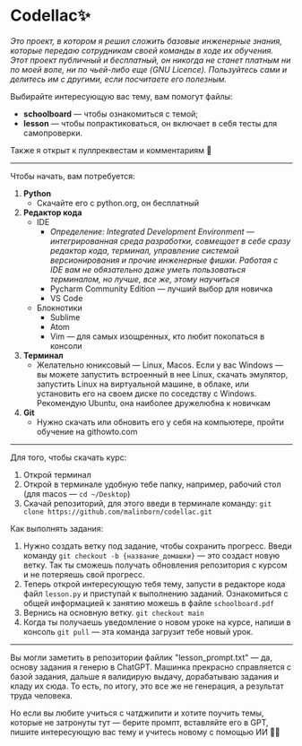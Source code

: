 # Codellac✨

*Это проект, в котором я решил сложить базовые инженерные знания, которые передаю сотрудникам своей команды в ходе их обучения. Этот проект публичный и бесплатный, он никогда не станет платным ни по моей воле, ни по чьей-либо еще (GNU Licence). Пользуйтесь сами и делитесь им с другими, если посчитаете его полезным.*


Выбирайте интересующую вас тему, вам помогут файлы:
- **schoolboard** — чтобы ознакомиться с темой; 
- **lesson** — чтобы попрактиковаться, он включает в себя тесты для самопроверки. 

Также я открыт к пуллреквестам и комментариям 🙏
___

Чтобы начать, вам потребуется: 
1. **Python**
    - Скачайте его с python.org, он бесплатный
2. **Редактор кода**
	- IDE
		- *Определение: Integrated Development Environment — интегрированная среда разработки, совмещает в себе сразу редактор кода, терминал, управление системой версионирования и прочие инженерные фишки. Работая с IDE вам не обязательно даже уметь пользоваться терминалом, но лучше, все же, этому научиться*
		- Pycharm Community Edition — лучший выбор для новичка
		- VS Code
	- Блокнотики 
		- Sublime
		- Atom
		- Vim — для самых изощренных, кто любит покопаться в консоли
3. **Терминал**
	- Желательно юниксовый — Linux, Macos. Если у вас Windows — вы можете запустить встроенный в нее Linux, скачать эмулятор, запустить Linux на виртуальной машине, в облаке, или установить его на своем диске по соседству с Windows. Рекомендую Ubuntu, она наиболее дружелюбна к новичкам
4. **Git**
	- Нужно скачать или обновить его у себя на компьютере, пройти обучение на githowto.com
	
___

Для того, чтобы скачать курс:
1. Открой терминал 
2. Открой в терминале удобную тебе папку, например, рабочий стол (для macos — `cd ~/Desktop`)
3. Скачай репозиторий, для этого введи в терминале команду: `git clone https://github.com/malinborn/codellac.git`

Как выполнять задания:
1. Нужно создать ветку под задание, чтобы сохранить прогресс. Введи команду `git checkout -b {название_домашки}` — это создаст новую ветку. Так ты сможешь получать обновления репозитория с курсом и не потеряешь свой прогресс. 
2. Теперь открой интересующую тебя тему, запусти в редакторе кода файл `lesson.py` и приступай к выполнению заданий. Ознакомиться с общей информацией к занятию можешь в файле `schoolboard.pdf`
3. Вернись на основную ветку. `git checkout main`
4. Когда ты получаешь уведомление о новом уроке на курсе, напиши в консоль `git pull` — эта команда загрузит тебе новый урок. 

___

Вы могли заметить в репозитории файлик "lesson_prompt.txt" — да, основу задания я генерю в ChatGPT. 
Машинка прекрасно справляется с базой задания, дальше я валидирую выдачу, дорабатываю задания и кладу их сюда. 
То есть, по итогу, это все же не генерация, а результат труда человека. 

Но если вы любите учиться с чатджипити и хотите поучить темы, которые не затронуты тут — берите промпт, вставляйте его в GPT, пишите интересующую вас тему и учитесь новому с помощью ИИ 👨‍🎓